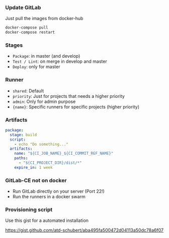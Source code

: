 ### Update GitLab

Just pull the images from docker-hub

```bash
docker-compose pull
docker-compose restart
```


### Stages

* `Package`: in master (and develop)
* `Test / Lint`: on merge in develop and master 
* `Deploy`: only for master


### Runner

* `shared`: Default
* `priority`: Just for projects that needs a higher priority
* `admin`: Only for admin purpose
* `{name}`: Specific runners for specific projects (higher priority)


### Artifacts

```yaml
package:
  stage: build
  script:
    - echo "Do something..."
  artifacts:
    name: "${CI_JOB_NAME}_${CI_COMMIT_REF_NAME}"
    paths:
      - "${CI_PROJECT_DIR}/dist/*"
    expire_in: 1 week

```


### GitLab-CE not on docker

* Run GitLab directly on your server (Port 22!)
* Run the runners in a docker swarm


### Provisioning script

Use this gist for a automated installation

https://gist.github.com/atd-schubert/aba495fa500472d04113a50dc78a6f07